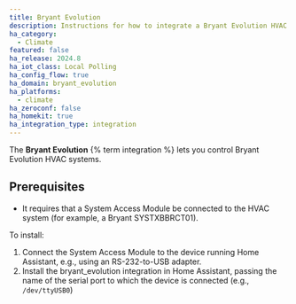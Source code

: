 ```yaml
---
title: Bryant Evolution
description: Instructions for how to integrate a Bryant Evolution HVAC system using a System Access Module.
ha_category:
  - Climate
featured: false
ha_release: 2024.8
ha_iot_class: Local Polling
ha_config_flow: true
ha_domain: bryant_evolution
ha_platforms:
  - climate
ha_zeroconf: false
ha_homekit: true
ha_integration_type: integration
---
```


The **Bryant Evolution** {% term integration %} lets you control Bryant Evolution HVAC systems.

## Prerequisites

 - It requires that a System Access Module be connected to the HVAC system (for example, a Bryant SYSTXBBRCT01).

To install:

1. Connect the System Access Module to the device running Home Assistant, e.g., using an RS-232-to-USB adapter.
2. Install the bryant_evolution integration in Home Assistant, passing the name of the serial port to which the device is connected (e.g., `/dev/ttyUSB0`)